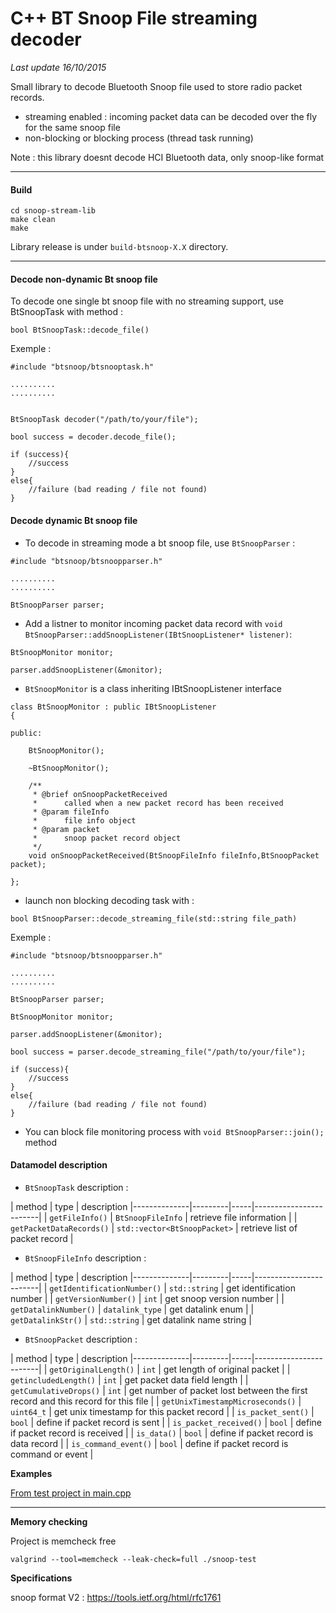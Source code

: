 # C++ BT Snoop File streaming decoder #


<i>Last update 16/10/2015</i>

Small library to decode Bluetooth Snoop file used to store radio packet records.

* streaming enabled : incoming packet data can be decoded over the fly for the same snoop file
* non-blocking or blocking process (thread task running) 

Note : this library doesnt decode HCI Bluetooth data, only snoop-like format

<hr/>

<h4>Build</h4>

```
cd snoop-stream-lib
make clean
make
```

Library release is under `build-btsnoop-X.X` directory.

<hr/>

<h4>Decode non-dynamic Bt snoop file</h4>

To decode one single bt snoop file with no streaming support, use BtSnoopTask with method :

``bool BtSnoopTask::decode_file() ``

Exemple :

```
#include "btsnoop/btsnooptask.h"

..........
..........


BtSnoopTask decoder("/path/to/your/file");

bool success = decoder.decode_file();

if (success){
	//success
}
else{
	//failure (bad reading / file not found)
}

```

<h4>Decode dynamic Bt snoop file</h4>

* To decode in streaming mode a bt snoop file, use ``BtSnoopParser`` :

```
#include "btsnoop/btsnoopparser.h"

..........
..........

BtSnoopParser parser;

```

* Add a listner to monitor incoming packet data record with ``void BtSnoopParser::addSnoopListener(IBtSnoopListener* listener)``:

```
BtSnoopMonitor monitor;

parser.addSnoopListener(&monitor);

```

* `BtSnoopMonitor` is a class inheriting IBtSnoopListener interface

```
class BtSnoopMonitor : public IBtSnoopListener
{

public:

	BtSnoopMonitor();

	~BtSnoopMonitor();

	/**
	 * @brief onSnoopPacketReceived
	 *      called when a new packet record has been received
	 * @param fileInfo
	 *      file info object
	 * @param packet
	 *      snoop packet record object
	 */
	void onSnoopPacketReceived(BtSnoopFileInfo fileInfo,BtSnoopPacket packet);

};
```

* launch non blocking decoding task with :

``bool BtSnoopParser::decode_streaming_file(std::string file_path)``

Exemple : 

```
#include "btsnoop/btsnoopparser.h"

..........
..........

BtSnoopParser parser;

BtSnoopMonitor monitor;

parser.addSnoopListener(&monitor);

bool success = parser.decode_streaming_file("/path/to/your/file");

if (success){
	//success
}
else{
	//failure (bad reading / file not found)
}
```

* You can block file monitoring process with ``void BtSnoopParser::join();`` method

<h4>Datamodel description</h4>


* ``BtSnoopTask`` description :

| method     | type        |  description
|--------------|---------|-----|------------------------|
| ``getFileInfo()`` | ``BtSnoopFileInfo`` |  retrieve file information      |
| ``getPacketDataRecords()`` | ``std::vector<BtSnoopPacket>`` |  retrieve list of packet record      |

* ``BtSnoopFileInfo`` description :

| method     | type        |  description
|--------------|---------|-----|------------------------|
| ``getIdentificationNumber()`` | ``std::string`` |  get identification number      |
| ``getVersionNumber()`` | ``int`` |  get snoop version number      |
| ``getDatalinkNumber()`` | ``datalink_type`` |  get datalink enum      |
| ``getDatalinkStr()`` | ``std::string`` |  get datalink name string      |

* ``BtSnoopPacket`` description :

| method     | type        |  description
|--------------|---------|-----|------------------------|
| ``getOriginalLength()`` | ``int`` |  get length of original packet      |
| ``getincludedLength()`` | ``int`` |  get packet data field length     |
| ``getCumulativeDrops()`` | ``int`` |  get number of packet lost between the first record and this record for this file     |
| ``getUnixTimestampMicroseconds()`` | ``uint64_t`` |  get unix timestamp for this packet record     |
| ``is_packet_sent()`` | ``bool`` |  define if packet record is sent    |
| ``is_packet_received()`` | ``bool`` |  define if packet record is received      |
| ``is_data()`` | ``bool`` |  define if packet record is data record      |
| ``is_command_event()`` | ``bool`` |  define if packet record is command or event    |

<b>Examples</b>

[From test project in main.cpp](https://github.com/akinaru/btsnoop-stream-decoder/blob/master/snoop-stream-test/main.cpp)

<hr/>

<b>Memory checking</b>

Project is memcheck free

``
valgrind --tool=memcheck --leak-check=full ./snoop-test
``

<b>Specifications</b>

snoop format V2 : https://tools.ietf.org/html/rfc1761

